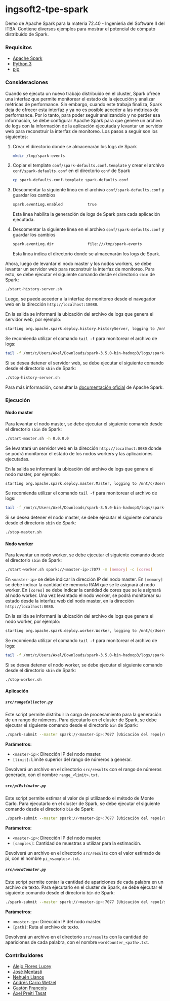 # ingsoft2-tpe-spark

Demo de Apache Spark para la materia 72.40 - Ingenieria del Software II del ITBA.
Contiene diversos ejemplos para mostrar el potencial de cómputo distribuido de Spark.

### Requisitos

* [Apache Spark](https://spark.apache.org/)
* [Python 3](https://www.python.org/)
* [pip](https://pypi.org/project/pip/)

### Consideraciones
Cuando se ejecuta un nuevo trabajo distribuido en el cluster, Spark ofrece una interfaz que permite monitorear el estado de la ejecución y analizar métricas de performance.
Sin embargo, cuando este trabaja finaliza, Spark deja de ofrecer esta interfaz y ya no es posible acceder a las métricas de performance.
Por lo tanto, para poder seguir analizandolo y no perder esa información, se debe configurar Apache Spark para que genere un archivo de logs con la información de la aplicación ejecutada y levantar un servidor web para reconstruir la interfaz de monitoreo.
Los pasos a seguir son los siguientes:
1. Crear el directorio donde se almacenarán los logs de Spark
    ```bash
    mkdir /tmp/spark-events
    ```
   
2. Copiar el template ``conf/spark-defaults.conf.template`` y crear el archivo ``conf/spark-defaults.conf`` en el directorio ``conf`` de Spark
    ```bash
    cp spark-defaults.conf.template spark-defaults.conf
    ```

3. Descomentar la siguiente línea en el archivo ``conf/spark-defaults.conf`` y guardar los cambios
    ```bash
    spark.eventLog.enabled           true
    ```
   Esta línea habilita la generación de logs de Spark para cada aplicación ejecutada.


4. Descomentar la siguiente línea en el archivo ``conf/spark-defaults.conf`` y guardar los cambios
    ```bash
    spark.eventLog.dir               file:///tmp/spark-events
    ```
    Esta línea indica el directorio donde se almacenarán los logs de Spark.

Ahora, luego de levantar el nodo master y los nodos workers, se debe levantar un servidor web para reconstruir la interfaz de monitoreo.
Para esto, se debe ejecutar el siguiente comando desde el directorio ``sbin`` de Spark:
```bash
./start-history-server.sh
```
Luego, se puede acceder a la interfaz de monitoreo desde el navegador web en la dirección ``http://localhost:18080``.

En la salida se informará la ubicación del archivo de logs que genera el servidor web, por ejemplo:
```bash
starting org.apache.spark.deploy.history.HistoryServer, logging to /mnt/c/Users/Axel/Downloads/spark-3.5.0-bin-hadoop3/logs/spark-axel-preitit-org.apache.spark.deploy.history.HistoryServer-1-DESKTOP-K6FJ9D4.out
```
Se recomienda utilizar el comando ``tail -f`` para monitorear el archivo de logs:
```bash
tail -f /mnt/c/Users/Axel/Downloads/spark-3.5.0-bin-hadoop3/logs/spark-axel-preitit-org.apache.spark.deploy.history.HistoryServer-1-DESKTOP-K6FJ9D4.out
```

Si se desea detener el servidor web, se debe ejecutar el siguiente comando desde el directorio ``sbin`` de Spark:
```bash
./stop-history-server.sh
```

Para más información, consultar la [documentación oficial](https://spark.apache.org/docs/latest/monitoring.html) de Apache Spark.

### Ejecución
#### Nodo master
Para levantar el nodo master, se debe ejecutar el siguiente comando desde el directorio ``sbin`` de Spark:
```bash
./start-master.sh -h 0.0.0.0
```
Se levantará un servidor web en la dirección ``http://localhost:8080`` donde se podrá monitorear el estado de los nodos workers y las aplicaciones ejecutadas.

En la salida se informará la ubicación del archivo de logs que genera el nodo master, por ejemplo:
```bash
starting org.apache.spark.deploy.master.Master, logging to /mnt/c/Users/Axel/Downloads/spark-3.5.0-bin-hadoop3/logs/spark-axel-preitit-org.apache.spark.deploy.master.Master-1-DESKTOP-K6FJ9D4.out
```
Se recomienda utilizar el comando ``tail -f`` para monitorear el archivo de logs:
```bash
tail -f /mnt/c/Users/Axel/Downloads/spark-3.5.0-bin-hadoop3/logs/spark-axel-preitit-org.apache.spark.deploy.master.Master-1-DESKTOP-K6FJ9D4.out
```

Si se desea detener el nodo master, se debe ejecutar el siguiente comando desde el directorio ``sbin`` de Spark:
```bash
./stop-master.sh
```

#### Nodo worker
Para levantar un nodo worker, se debe ejecutar el siguiente comando desde el directorio ``sbin`` de Spark:
```bash
./start-worker.sh spark://<master-ip>:7077 -m [memory] -c [cores]
```
En ``<master-ip>`` se debe indicar la dirección IP del nodo master.
En ``[memory]`` se debe indicar la cantidad de memoria RAM que se le asignará al nodo worker.
En ``[cores]`` se debe indicar la cantidad de cores que se le asignará al nodo worker.
Una vez levantado el nodo worker, se podrá monitorear su estado desde la interfaz web del nodo master, en la dirección ``http://localhost:8080``.

En la salida se informará la ubicación del archivo de logs que genera el nodo worker, por ejemplo:
```bash
starting org.apache.spark.deploy.worker.Worker, logging to /mnt/c/Users/Axel/Downloads/spark-3.5.0-bin-hadoop3/logs/spark-axel-preitit-org.apache.spark.deploy.worker.Worker-1-DESKTOP-K6FJ9D4.out
```
Se recomienda utilizar el comando ``tail -f`` para monitorear el archivo de logs:
```bash
tail -f /mnt/c/Users/Axel/Downloads/spark-3.5.0-bin-hadoop3/logs/spark-axel-preitit-org.apache.spark.deploy.worker.Worker-1-DESKTOP-K6FJ9D4.out
```

Si se desea detener el nodo worker, se debe ejecutar el siguiente comando desde el directorio ``sbin`` de Spark:
```bash
./stop-worker.sh
```

#### Aplicación
##### `src/rangeCollector.py`
Este script permite distribuir la carga de procesamiento para la generación de un rango de números.
Para ejecutarlo en el cluster de Spark, se debe ejecutar el siguiente comando desde el directorio `bin` de Spark:
```bash
./spark-submit --master spark://<master-ip>:7077 [Ubicación del repo]/src/rangeCollector.py [limit]
```
__Parámetros:__
- ``<master-ip>``: Dirección IP del nodo master.
- ``[limit]``: Límite superior del rango de números a generar.

Devolverá un archivo en el directorio `src/results` con el rango de números generado, con el nombre `range_<limit>.txt`.


##### `src/piEstimator.py`
Este script permite estimar el valor de pi utilizando el método de Monte Carlo.
Para ejecutarlo en el cluster de Spark, se debe ejecutar el siguiente comando desde el directorio `bin` de Spark:
```bash
./spark-submit --master spark://<master-ip>:7077 [Ubicación del repo]/src/piEstimator.py [samples]
```
__Parámetros:__
- ``<master-ip>``: Dirección IP del nodo master.
- ``[samples]``: Cantidad de muestras a utilizar para la estimación.

Devolverá un archivo en el directorio `src/results` con el valor estimado de pi, con el nombre `pi_<samples>.txt`.


##### `src/wordCounter.py`
Este script permite contar la cantidad de apariciones de cada palabra en un archivo de texto.
Para ejecutarlo en el cluster de Spark, se debe ejecutar el siguiente comando desde el directorio `bin` de Spark:
```bash
./spark-submit --master spark://<master-ip>:7077 [Ubicación del repo]/src/wordCounter.py [path]
```
__Parámetros:__
- ``<master-ip>``: Dirección IP del nodo master.
- ``[path]``: Ruta al archivo de texto.

Devolverá un archivo en el directorio `src/results` con la cantidad de apariciones de cada palabra, con el nombre `wordCounter_<path>.txt`.


### Contribuidores
* [Alejo Flores Lucey](https://github.com/alejofl)
* [José Mentasti](https://github.com/JoseMenta)
* [Nehuén Llanos](https://github.com/NehuenLlanos)
* [Andrés Carro Wetzel](https://github.com/AndresCarro)
* [Gastón Francois](https://github.com/francoisgaston)
* [Axel Preiti Tasat](https://github.com/AxelPreitiT)